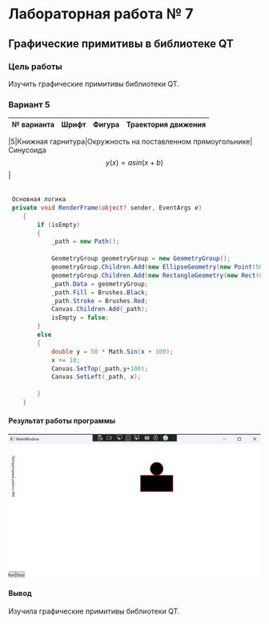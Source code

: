 # Лабораторная работа № 7 #

## Графические примитивы в библиотеке QT ##

### Цель работы ###

Изучить графические примитивы библиотеки QT.

### Вариант 5 ###

|№ варианта|Шрифт|Фигура|Траектория движения|
| :-: | :-: | :-: | :-: |

|5|Книжная гарнитура|Окружность на поставленном прямоугольнике|Синусоида $$y(x) = asin(x + b)$$|

```c#

 Основная логика
 private void RenderFrame(object? sender, EventArgs e)
    {
        if (isEmpty)
        {
            _path = new Path();
            
            GeometryGroup geometryGroup = new GeometryGroup();
            geometryGroup.Children.Add(new EllipseGeometry(new Point(50,0), 20,20));
            geometryGroup.Children.Add(new RectangleGeometry(new Rect(0,20,100,50)));
            _path.Data = geometryGroup;
            _path.Fill = Brushes.Black;
            _path.Stroke = Brushes.Red;
            Canvas.Children.Add(_path);
            isEmpty = false;
        }
        else
        {
            double y = 50 * Math.Sin(x + 100);
            x += 10;
            Canvas.SetTop(_path,y+100);
            Canvas.SetLeft(_path, x);

        }
    }

```


#### Результат работы программы ####

![img.png](images/img.png)

#### Вывод ####

Изучила графические примитивы библиотеки QT.


